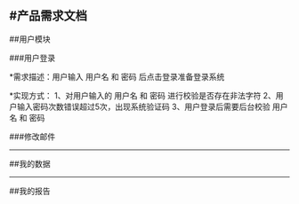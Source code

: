 #产品需求文档
---

##用户模块

###用户登录

*需求描述：用户输入 用户名 和 密码 后点击登录准备登录系统

*实现方式：
1、对用户输入的 用户名 和 密码 进行校验是否存在非法字符
2、用户输入密码次数错误超过5次，出现系统验证码
3、用户登录后需要后台校验 用户名 和 密码 

###修改邮件

---
##我的数据

---
##我的报告



